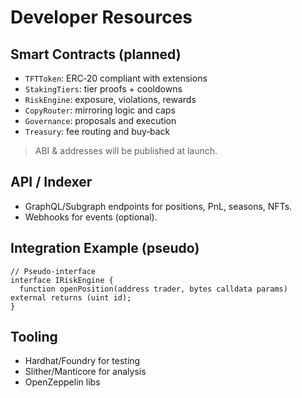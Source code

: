 # Developer Resources

## Smart Contracts (planned)
- `TFTToken`: ERC‑20 compliant with extensions
- `StakingTiers`: tier proofs + cooldowns
- `RiskEngine`: exposure, violations, rewards
- `CopyRouter`: mirroring logic and caps
- `Governance`: proposals and execution
- `Treasury`: fee routing and buy‑back

> ABI & addresses will be published at launch.

## API / Indexer
- GraphQL/Subgraph endpoints for positions, PnL, seasons, NFTs.
- Webhooks for events (optional).

## Integration Example (pseudo)
```solidity
// Pseudo-interface
interface IRiskEngine {
  function openPosition(address trader, bytes calldata params) external returns (uint id);
}
```

## Tooling
- Hardhat/Foundry for testing
- Slither/Manticore for analysis
- OpenZeppelin libs
